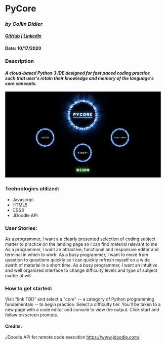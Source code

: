 # PyCore

### *by Collin Didier* 
##### [GitHub](https://github.com/CDidier80) | [LinkedIn](https://www.linkedin.com/in/collin-didier-a072a858/)


#### Date: 10/17/2020









### Description
#### *A cloud-based Python 3 IDE designed for fast paced coding practice such that user's retain their knowledge and memory of the language's core concepts.*

![landing page view](media/readmeImages/landingPageView.png)



### Technologies utilized:
* Javascript
* HTML5
* CSS3
* JDoodle API





### User Stories:

As a programmer, I want a a clearly presented selection of coding subject matter to practice on the landing page so I can find material relevant to me
As a programmer, I want an attractive, functional and responsive editor and terminal in which to work.
As a busy programmer, I want to move from question to questionn quickly so I can quickly refresh myself on a wide swath of material in a short time. 
As a busy programmer, I want an intuitive and well organized interface to change difficulty levels and type of subject matter at will. 





### How to get started: 
Visit "link TBD" and select a "core" -- a category of Python programming fundamentals -- to begin practice. Select a difficulty tier. You'll be taken to a new page with a code editor and console to view the output. Click start and follow on screen prompts. 






#### Credits:
JDoodle API for remote code execution
https://www.jdoodle.com/
